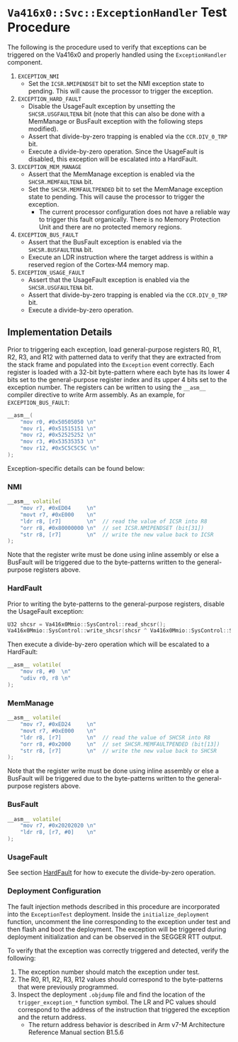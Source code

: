 # `Va416x0::Svc::ExceptionHandler` Test Procedure

The following is the procedure used to verify that exceptions can be triggered on the Va416x0 and
properly handled using the `ExceptionHandler` component.

1. `EXCEPTION_NMI`
   - Set the `ICSR.NMIPENDSET` bit to set the NMI exception state to pending. This will cause the processor to trigger the exception.
1. `EXCEPTION_HARD_FAULT`
   - Disable the UsageFault exception by unsetting the `SHCSR.USGFAULTENA` bit (note that this can also be done with a MemManage or BusFault exception with the following steps modified).
   - Assert that divide-by-zero trapping is enabled via the `CCR.DIV_0_TRP` bit.
   - Execute a divide-by-zero operation. Since the UsageFault is disabled, this exception will be escalated into a HardFault.
1. `EXCEPTION_MEM_MANAGE`
   - Assert that the MemManage exception is enabled via the `SHCSR.MEMFAULTENA` bit.
   - Set the `SHCSR.MEMFAULTPENDED` bit to set the MemManage exception state to pending. This will cause the processor to trigger the exception.
     - The current processor configuration does not have a reliable way to trigger this fault organically. There is no Memory Protection Unit and there are no protected memory regions.
1. `EXCEPTION_BUS_FAULT`
   - Assert that the BusFault exception is enabled via the `SHCSR.BUSFAULTENA` bit.
   - Execute an LDR instruction where the target address is within a reserved region of the Cortex-M4 memory map.
1. `EXCEPTION_USAGE_FAULT`
   - Assert that the UsageFault exception is enabled via the `SHCSR.USGFAULTENA` bit.
   - Assert that divide-by-zero trapping is enabled via the `CCR.DIV_0_TRP` bit.
   - Execute a divide-by-zero operation.

## Implementation Details

Prior to triggering each exception, load general-purpose registers R0, R1, R2, R3, and R12 with
patterned data to verify that they are extracted from the stack frame and populated into the
`Exception` event correctly. Each register is loaded with a 32-bit byte-pattern where each byte has
its lower 4 bits set to the general-purpose register index and its upper 4 bits set to the
exception number. The registers can be written to using the `__asm__` compiler directive to write
Arm assembly. As an example, for `EXCEPTION_BUS_FAULT`:

```c++
__asm__(
    "mov r0, #0x50505050 \n"
    "mov r1, #0x51515151 \n"
    "mov r2, #0x52525252 \n"
    "mov r3, #0x53535353 \n"
    "mov r12, #0x5C5C5C5C \n"
);
```

Exception-specific details can be found below:

### NMI

```c++
__asm__ volatile(
    "mov r7, #0xED04     \n"
    "movt r7, #0xE000    \n"
    "ldr r8, [r7]        \n"  // read the value of ICSR into R8
    "orr r8, #0x80000000 \n"  // set ICSR.NMIPENDSET (bit[31])
    "str r8, [r7]        \n"  // write the new value back to ICSR
);
```

Note that the register write must be done using inline assembly or else a BusFault will be
triggered due to the byte-patterns written to the general-purpose registers above.

### HardFault

Prior to writing the byte-patterns to the general-purpose registers, disable the UsageFault
exception:

```c++
U32 shcsr = Va416x0Mmio::SysControl::read_shcsr();
Va416x0Mmio::SysControl::write_shcsr(shcsr ^ Va416x0Mmio::SysControl::SHCSR_USGFAULTENA);
```

Then execute a divide-by-zero operation which will be escalated to a HardFault:

```c++
__asm__ volatile(
    "mov r8, #0  \n"
    "udiv r0, r8 \n"
);
```

### MemManage

```c++
__asm__ volatile(
    "mov r7, #0xED24     \n"
    "movt r7, #0xE000    \n"
    "ldr r8, [r7]        \n"  // read the value of SHCSR into R8
    "orr r8, #0x2000     \n"  // set SHCSR.MEMFAULTPENDED (bit[13])
    "str r8, [r7]        \n"  // write the new value back to SHCSR
);
```

Note that the register write must be done using inline assembly or else a BusFault will be
triggered due to the byte-patterns written to the general-purpose registers above.

### BusFault

```c++
__asm__ volatile(
    "mov r7, #0x20202020 \n"
    "ldr r8, [r7, #0]    \n"
);
```

### UsageFault

See section [HardFault](#hardfault) for how to execute the divide-by-zero operation.

### Deployment Configuration

The fault injection methods described in this procedure are incorporated into the `ExceptionTest`
deployment. Inside the `initialize_deployment` function, uncomment the line corresponding to the
exception under test and then flash and boot the deployment. The exception will be triggered during
deployment initialization and can be observed in the SEGGER RTT output.

To verify that the exception was correctly triggered and detected, verify the following:
1. The exception number should match the exception under test.
1. The R0, R1, R2, R3, R12 values should correspond to the byte-patterns that were previously programmed.
1. Inspect the deployment `.objdump` file and find the location of the `trigger_exception_*` function symbol. The LR and PC values should correspond to the address of the instruction that triggered the exception and the return address.
   - The return address behavior is described in Arm v7-M Architecture Reference Manual section B1.5.6
